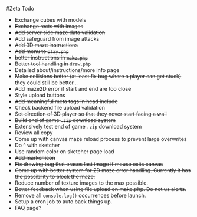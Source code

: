 #Zeta Todo

- Exchange cubes with models
- ~~Exchange rects with images~~
- ~~Add server side maze data validation~~
- Add safeguard from image attacks
- ~~Add 3D maze instructions~~
- ~~Add menu to `play.php`~~
- ~~better instructions in `make.php`~~
- ~~Better tool handling in `draw.php`~~
- Detailed about/instructions/more info page
- ~~Make collisions better (at least fix bug where a player can get stuck)~~ they could still be better...
- Add maze2D error if start and end are too close
- Style upload buttons
- ~~Add meaningful meta tags in head include~~
- Check backend file upload validation
- ~~Set direction of 3D player so that they never start facing a wall~~
- ~~Build end of game `.zip` download system~~
- Extensively test end of game `.zip` download system
- Review all copy
- Come up with canvas maze reload process to prevent large overwrites
- Do ^ with sketcher
- ~~Use random color on sketcher page load~~
- ~~Add marker icon~~
- ~~Fix drawing bug that erases last image if mouse exits canvas~~
- ~~Come up with better system for 2D maze error handling. Currently it has the possibility to block the maze.~~
- Reduce number of texture images to the max possible.
- ~~Better feedback when using file upload on make.php. Do not us alerts.~~
- Remove all `console.log()` occurrences before launch.
- Setup a cron job to auto back things up.
- FAQ page?